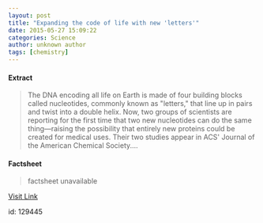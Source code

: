 ```yaml
---
layout: post
title: "Expanding the code of life with new 'letters'"
date: 2015-05-27 15:09:22
categories: Science
author: unknown author
tags: [chemistry]
---
```



#### Extract
>The DNA encoding all life on Earth is made of four building blocks called nucleotides, commonly known as "letters," that line up in pairs and twist into a double helix. Now, two groups of scientists are reporting for the first time that two new nucleotides can do the same thing—raising the possibility that entirely new proteins could be created for medical uses. Their two studies appear in ACS' Journal of the American Chemical Society....

#### Factsheet
>factsheet unavailable

[Visit Link](http://phys.org/news351943756.html)

id:  129445
